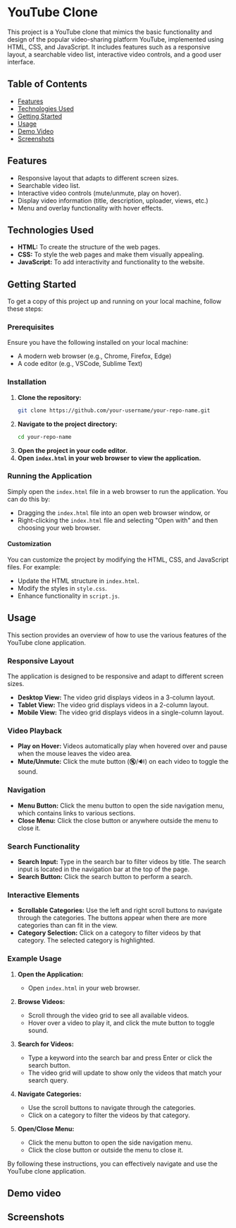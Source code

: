 # YouTube Clone

This project is a YouTube clone that mimics the basic functionality and design of the popular video-sharing platform YouTube, implemented using HTML, CSS, and JavaScript. It includes features such as a responsive layout, a searchable video list, interactive video controls, and a good user interface.

## Table of Contents
- [Features](#features)
- [Technologies Used](#technologies-used)
- [Getting Started](#getting-started)
- [Usage](#usage)
- [Demo Video](#demo-video)
- [Screenshots](#screenshots)

## Features
- Responsive layout that adapts to different screen sizes.
- Searchable video list.
- Interactive video controls (mute/unmute, play on hover).
- Display video information (title, description, uploader, views, etc.)
- Menu and overlay functionality with hover effects.

## Technologies Used
- **HTML:** To create the structure of the web pages.
- **CSS:** To style the web pages and make them visually appealing.
- **JavaScript:** To add interactivity and functionality to the website.

## Getting Started

To get a copy of this project up and running on your local machine, follow these steps:

### Prerequisites

Ensure you have the following installed on your local machine:
- A modern web browser (e.g., Chrome, Firefox, Edge)
- A code editor (e.g., VSCode, Sublime Text)

### Installation

1. **Clone the repository:**
   ```sh
   git clone https://github.com/your-username/your-repo-name.git
   ```
2. **Navigate to the project directory:**
   ```sh
   cd your-repo-name
   ```
3. **Open the project in your code editor.**
4. **Open `index.html` in your web browser to view the application.**

### Running the Application

Simply open the `index.html` file in a web browser to run the application. You can do this by:
- Dragging the `index.html` file into an open web browser window, or
- Right-clicking the `index.html` file and selecting "Open with" and then choosing your web browser.

#### Customization

You can customize the project by modifying the HTML, CSS, and JavaScript files. For example:
- Update the HTML structure in `index.html`.
- Modify the styles in `style.css`.
- Enhance functionality in `script.js`.


## Usage

This section provides an overview of how to use the various features of the YouTube clone application.

### Responsive Layout

The application is designed to be responsive and adapt to different screen sizes. 

- **Desktop View:** The video grid displays videos in a 3-column layout.
- **Tablet View:** The video grid displays videos in a 2-column layout.
- **Mobile View:** The video grid displays videos in a single-column layout.

### Video Playback

- **Play on Hover:** Videos automatically play when hovered over and pause when the mouse leaves the video area.
- **Mute/Unmute:** Click the mute button (🔇/🔊) on each video to toggle the sound.

### Navigation

- **Menu Button:** Click the menu button to open the side navigation menu, which contains links to various sections.
- **Close Menu:** Click the close button or anywhere outside the menu to close it.

### Search Functionality

- **Search Input:** Type in the search bar to filter videos by title. The search input is located in the navigation bar at the top of the page.
- **Search Button:** Click the search button to perform a search.

### Interactive Elements

- **Scrollable Categories:** Use the left and right scroll buttons to navigate through the categories. The buttons appear when there are more categories than can fit in the view.
- **Category Selection:** Click on a category to filter videos by that category. The selected category is highlighted.

### Example Usage

1. **Open the Application:**
   - Open `index.html` in your web browser.

2. **Browse Videos:**
   - Scroll through the video grid to see all available videos.
   - Hover over a video to play it, and click the mute button to toggle sound.

3. **Search for Videos:**
   - Type a keyword into the search bar and press Enter or click the search button.
   - The video grid will update to show only the videos that match your search query.

4. **Navigate Categories:**
   - Use the scroll buttons to navigate through the categories.
   - Click on a category to filter the videos by that category.

5. **Open/Close Menu:**
   - Click the menu button to open the side navigation menu.
   - Click the close button or outside the menu to close it.

By following these instructions, you can effectively navigate and use the YouTube clone application.

## Demo video

## Screenshots
